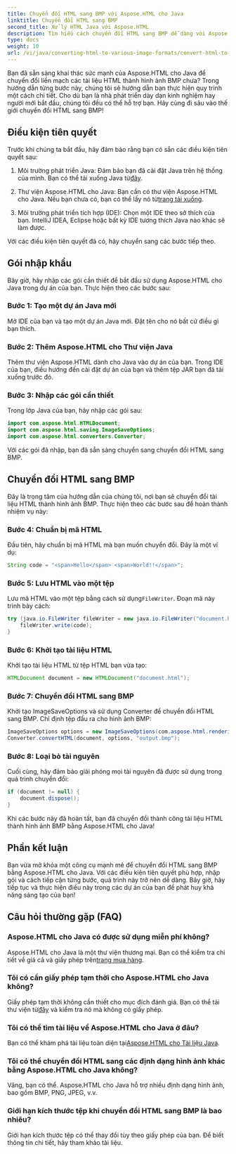 ```yaml
---
title: Chuyển đổi HTML sang BMP với Aspose.HTML cho Java
linktitle: Chuyển đổi HTML sang BMP
second_title: Xử lý HTML Java với Aspose.HTML
description: Tìm hiểu cách chuyển đổi HTML sang BMP dễ dàng với Aspose.HTML cho Java. Hướng dẫn từng bước với các điều kiện tiên quyết và nhập gói. Khám phá ngay bây giờ!
type: docs
weight: 10
url: /vi/java/converting-html-to-various-image-formats/convert-html-to-bmp/
---
```


Bạn đã sẵn sàng khai thác sức mạnh của Aspose.HTML cho Java để chuyển đổi liền mạch các tài liệu HTML thành hình ảnh BMP chưa? Trong hướng dẫn từng bước này, chúng tôi sẽ hướng dẫn bạn thực hiện quy trình một cách chi tiết. Cho dù bạn là nhà phát triển dày dạn kinh nghiệm hay người mới bắt đầu, chúng tôi đều có thể hỗ trợ bạn. Hãy cùng đi sâu vào thế giới chuyển đổi HTML sang BMP!

## Điều kiện tiên quyết

Trước khi chúng ta bắt đầu, hãy đảm bảo rằng bạn có sẵn các điều kiện tiên quyết sau:

1.  Môi trường phát triển Java: Đảm bảo bạn đã cài đặt Java trên hệ thống của mình. Bạn có thể tải xuống Java từ[đây](https://www.java.com/download/).

2.  Thư viện Aspose.HTML cho Java: Bạn cần có thư viện Aspose.HTML cho Java. Nếu bạn chưa có, bạn có thể lấy nó từ[trang tải xuống](https://releases.aspose.com/html/java/).

3. Môi trường phát triển tích hợp (IDE): Chọn một IDE theo sở thích của bạn. IntelliJ IDEA, Eclipse hoặc bất kỳ IDE tương thích Java nào khác sẽ làm được.

Với các điều kiện tiên quyết đã có, hãy chuyển sang các bước tiếp theo.

## Gói nhập khẩu

Bây giờ, hãy nhập các gói cần thiết để bắt đầu sử dụng Aspose.HTML cho Java trong dự án của bạn. Thực hiện theo các bước sau:

### Bước 1: Tạo một dự án Java mới

Mở IDE của bạn và tạo một dự án Java mới. Đặt tên cho nó bất cứ điều gì bạn thích.

### Bước 2: Thêm Aspose.HTML cho Thư viện Java

Thêm thư viện Aspose.HTML dành cho Java vào dự án của bạn. Trong IDE của bạn, điều hướng đến cài đặt dự án của bạn và thêm tệp JAR bạn đã tải xuống trước đó.

### Bước 3: Nhập các gói cần thiết

Trong lớp Java của bạn, hãy nhập các gói sau:

```java
import com.aspose.html.HTMLDocument;
import com.aspose.html.saving.ImageSaveOptions;
import com.aspose.html.converters.Converter;
```

Với các gói đã nhập, bạn đã sẵn sàng chuyển sang chuyển đổi HTML sang BMP.

## Chuyển đổi HTML sang BMP

Đây là trọng tâm của hướng dẫn của chúng tôi, nơi bạn sẽ chuyển đổi tài liệu HTML thành hình ảnh BMP. Thực hiện theo các bước sau để hoàn thành nhiệm vụ này:

### Bước 4: Chuẩn bị mã HTML

Đầu tiên, hãy chuẩn bị mã HTML mà bạn muốn chuyển đổi. Đây là một ví dụ:

```java
String code = "<span>Hello</span> <span>World!!</span>";
```

### Bước 5: Lưu HTML vào một tệp

Lưu mã HTML vào một tệp bằng cách sử dụng`FileWriter`. Đoạn mã này trình bày cách:

```java
try (java.io.FileWriter fileWriter = new java.io.FileWriter("document.html")) {
    fileWriter.write(code);
}
```

### Bước 6: Khởi tạo tài liệu HTML

Khởi tạo tài liệu HTML từ tệp HTML bạn vừa tạo:

```java
HTMLDocument document = new HTMLDocument("document.html");
```

### Bước 7: Chuyển đổi HTML sang BMP

Khởi tạo ImageSaveOptions và sử dụng Converter để chuyển đổi HTML sang BMP. Chỉ định tệp đầu ra cho hình ảnh BMP:

```java
ImageSaveOptions options = new ImageSaveOptions(com.aspose.html.rendering.image.ImageFormat.Bmp);
Converter.convertHTML(document, options, "output.bmp");
```

### Bước 8: Loại bỏ tài nguyên

Cuối cùng, hãy đảm bảo giải phóng mọi tài nguyên đã được sử dụng trong quá trình chuyển đổi:

```java
if (document != null) {
    document.dispose();
}
```

Khi các bước này đã hoàn tất, bạn đã chuyển đổi thành công tài liệu HTML thành hình ảnh BMP bằng Aspose.HTML cho Java!

## Phần kết luận

Bạn vừa mở khóa một công cụ mạnh mẽ để chuyển đổi HTML sang BMP bằng Aspose.HTML cho Java. Với các điều kiện tiên quyết phù hợp, nhập gói và cách tiếp cận từng bước, quá trình này trở nên dễ dàng. Bây giờ, hãy tiếp tục và thực hiện điều này trong các dự án của bạn để phát huy khả năng sáng tạo của bạn!

## Câu hỏi thường gặp (FAQ)

### Aspose.HTML cho Java có được sử dụng miễn phí không?
 Aspose.HTML cho Java là một thư viện thương mại. Bạn có thể kiểm tra chi tiết về giá cả và giấy phép trên[trang mua hàng](https://purchase.aspose.com/buy).

### Tôi có cần giấy phép tạm thời cho Aspose.HTML cho Java không?
 Giấy phép tạm thời không cần thiết cho mục đích đánh giá. Bạn có thể tải thư viện từ[đây](https://releases.aspose.com/) và kiểm tra nó mà không có giấy phép.

### Tôi có thể tìm tài liệu về Aspose.HTML cho Java ở đâu?
 Bạn có thể khám phá tài liệu toàn diện tại[Aspose.HTML cho Tài liệu Java](https://reference.aspose.com/html/java/).

### Tôi có thể chuyển đổi HTML sang các định dạng hình ảnh khác bằng Aspose.HTML cho Java không?
Vâng, bạn có thể. Aspose.HTML cho Java hỗ trợ nhiều định dạng hình ảnh, bao gồm BMP, PNG, JPEG, v.v.

### Giới hạn kích thước tệp khi chuyển đổi HTML sang BMP là bao nhiêu?
Giới hạn kích thước tệp có thể thay đổi tùy theo giấy phép của bạn. Để biết thông tin chi tiết, hãy tham khảo tài liệu.